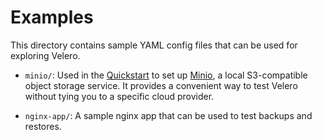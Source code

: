 # Examples

This directory contains sample YAML config files that can be used for exploring Velero.

* `minio/`: Used in the [Quickstart][0] to set up [Minio][1], a local S3-compatible object storage service. It provides a convenient way to test Velero without tying you to a specific cloud provider.

* `nginx-app/`: A sample nginx app that can be used to test backups and restores.


[0]: /docs/get-started.md
[1]: https://github.com/minio/minio
